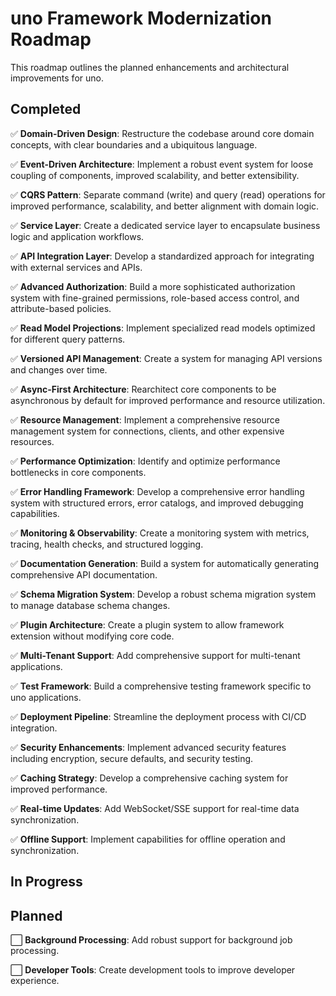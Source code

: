 # uno Framework Modernization Roadmap

This roadmap outlines the planned enhancements and architectural improvements for uno.

## Completed

✅ **Domain-Driven Design**: Restructure the codebase around core domain concepts, with clear boundaries and a ubiquitous language.

✅ **Event-Driven Architecture**: Implement a robust event system for loose coupling of components, improved scalability, and better extensibility.

✅ **CQRS Pattern**: Separate command (write) and query (read) operations for improved performance, scalability, and better alignment with domain logic.

✅ **Service Layer**: Create a dedicated service layer to encapsulate business logic and application workflows.

✅ **API Integration Layer**: Develop a standardized approach for integrating with external services and APIs.

✅ **Advanced Authorization**: Build a more sophisticated authorization system with fine-grained permissions, role-based access control, and attribute-based policies.

✅ **Read Model Projections**: Implement specialized read models optimized for different query patterns.

✅ **Versioned API Management**: Create a system for managing API versions and changes over time.

✅ **Async-First Architecture**: Rearchitect core components to be asynchronous by default for improved performance and resource utilization.

✅ **Resource Management**: Implement a comprehensive resource management system for connections, clients, and other expensive resources.

✅ **Performance Optimization**: Identify and optimize performance bottlenecks in core components.

✅ **Error Handling Framework**: Develop a comprehensive error handling system with structured errors, error catalogs, and improved debugging capabilities.

✅ **Monitoring & Observability**: Create a monitoring system with metrics, tracing, health checks, and structured logging.

✅ **Documentation Generation**: Build a system for automatically generating comprehensive API documentation.

✅ **Schema Migration System**: Develop a robust schema migration system to manage database schema changes.

✅ **Plugin Architecture**: Create a plugin system to allow framework extension without modifying core code.

✅ **Multi-Tenant Support**: Add comprehensive support for multi-tenant applications.

✅ **Test Framework**: Build a comprehensive testing framework specific to uno applications.

✅ **Deployment Pipeline**: Streamline the deployment process with CI/CD integration.

✅ **Security Enhancements**: Implement advanced security features including encryption, secure defaults, and security testing.

✅ **Caching Strategy**: Develop a comprehensive caching system for improved performance.

✅ **Real-time Updates**: Add WebSocket/SSE support for real-time data synchronization.

✅ **Offline Support**: Implement capabilities for offline operation and synchronization.

## In Progress

## Planned

⬜ **Background Processing**: Add robust support for background job processing.

⬜ **Developer Tools**: Create development tools to improve developer experience.